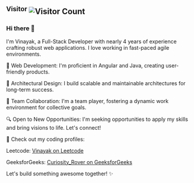 ## <sup>Visitor</sup> ![Visitor Count](https://profile-counter.glitch.me/{vinayakshukla}/count.svg)   
### Hi there 👋
I'm Vinayak, a Full-Stack Developer with nearly 4 years of experience crafting robust web applications. I love working in fast-paced agile environments.

🔹 Web Development: I'm proficient in Angular and Java, creating user-friendly products.

🔹 Architectural Design: I build scalable and maintainable architectures for long-term success.

🔹 Team Collaboration: I'm a team player, fostering a dynamic work environment for collective goals.

🔍 Open to New Opportunities:
I'm seeking opportunities to apply my skills and bring visions to life. Let's connect!

🔗 Check out my coding profiles:

Leetcode: [Vinayak on Leetcode](https://leetcode.com/vinayakshukla2000/)

GeeksforGeeks: [Curiosity_Rover on GeeksforGeeks](https://auth.geeksforgeeks.org/user/curiosity_rover/)

Let's build something awesome together! ✨
<!--
**vinayakshukla/vinayakshukla** is a ✨ _special_ ✨ repository because its `README.md` (this file) appears on your GitHub profile.

Here are some ideas to get you started:

- 🔭 I’m currently working on ...
- 🌱 I’m currently learning ...
- 👯 I’m looking to collaborate on ...
- 🤔 I’m looking for help with ...
- 💬 Ask me about ...
- 📫 How to reach me: ...
- 😄 Pronouns: ...
- ⚡ Fun fact: ...
-->
